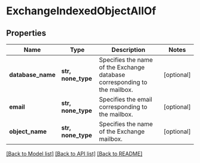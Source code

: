 # ExchangeIndexedObjectAllOf


## Properties
Name | Type | Description | Notes
------------ | ------------- | ------------- | -------------
**database_name** | **str, none_type** | Specifies the name of the Exchange database corresponding to the mailbox. | [optional] 
**email** | **str, none_type** | Specifies the email corresponding to the mailbox. | [optional] 
**object_name** | **str, none_type** | Specifies the name of the Exchange mailbox. | [optional] 

[[Back to Model list]](../README.md#documentation-for-models) [[Back to API list]](../README.md#documentation-for-api-endpoints) [[Back to README]](../README.md)


